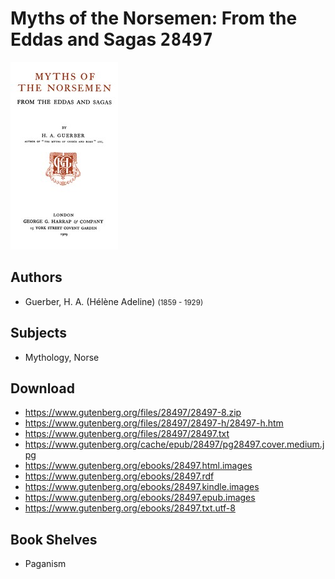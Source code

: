 # Myths of the Norsemen: From the Eddas and Sagas <kbd>28497</kbd>

![](./cover.medium.jpg "")

## Authors


 - Guerber, H. A. (Hélène Adeline) <small>(1859 - 1929)</small>

## Subjects


 - Mythology, Norse

## Download


 - https://www.gutenberg.org/files/28497/28497-8.zip
 - https://www.gutenberg.org/files/28497/28497-h/28497-h.htm
 - https://www.gutenberg.org/files/28497/28497.txt
 - https://www.gutenberg.org/cache/epub/28497/pg28497.cover.medium.jpg
 - https://www.gutenberg.org/ebooks/28497.html.images
 - https://www.gutenberg.org/ebooks/28497.rdf
 - https://www.gutenberg.org/ebooks/28497.kindle.images
 - https://www.gutenberg.org/ebooks/28497.epub.images
 - https://www.gutenberg.org/ebooks/28497.txt.utf-8

## Book Shelves


 - Paganism
